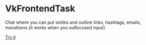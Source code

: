 <h1>VkFrontendTask</h1>
<p>Chat where you can put smiles and outline links, hashtags, emails, manshions (it works when you outfocused input)</p>
<a href="https://dragoneknp.github.io/VkFrontendTask/">Try it</a>
